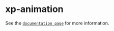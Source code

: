 # xp-animation

See the [`documentation page`](http://www.expandjs.com/elements/xp-animation) for more information.